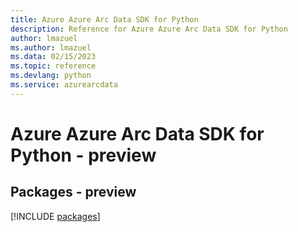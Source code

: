 ```yaml
---
title: Azure Azure Arc Data SDK for Python
description: Reference for Azure Azure Arc Data SDK for Python
author: lmazuel
ms.author: lmazuel
ms.data: 02/15/2023
ms.topic: reference
ms.devlang: python
ms.service: azurearcdata
---
```

# Azure Azure Arc Data SDK for Python - preview
## Packages - preview
[!INCLUDE [packages](azure-arc-data-index.md)]